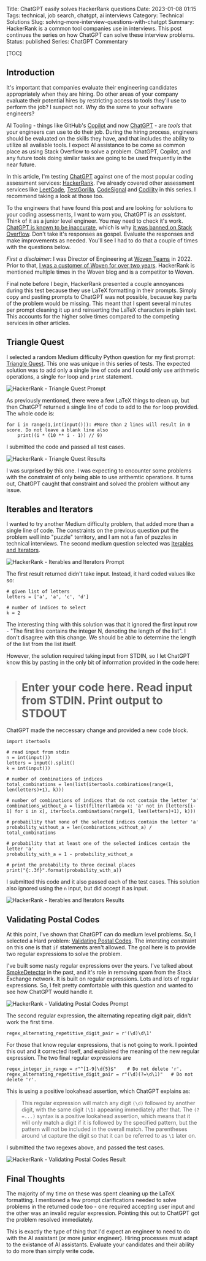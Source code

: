 Title: ChatGPT easily solves HackerRank questions
Date: 2023-01-08 01:15
Tags: technical, job search, chatgpt, ai interviews
Category: Technical Solutions
Slug: solving-more-interview-questions-with-chatgpt
Summary: HackerRank is a common tool companies use in interviews. This post continues the series on how ChatGPT can solve these interview problems.
Status: published
Series: ChatGPT Commentary

[TOC]

## Introduction

It's important that companies evaluate their engineering candidates appropriately when they are hiring. Do other areas of your company 
evaluate their potential hires by restricting access to tools they'll use to perform the job? I suspect not. Why do the same to 
your software engineers?

AI Tooling - things like GitHub's [Copilot][11] and now [ChatGPT][1] - are _tools_ that your engineers can use to do their job. During the hiring 
process, engineers should be evaluated on the skills they have, and that includes the ability to utilize all available tools. I expect AI
assistance to be come as common place as using Stack Overflow to solve a problem. ChatGPT, Copilot, and any future tools doing similar tasks are 
going to be used frequently in the near future.

In this article, I'm testing [ChatGPT][1] against one of the most popular coding assessment services: [HackerRank][10]. I've already covered other assessment services like [LeetCode][4], [TestGorilla][5], [CodeSignal][8] and [Codility][9] in this series. I recommend taking a look at those too.

To the engineers that have found this post and are looking for solutions to your coding assessments, I want to warn you, ChatGPT is an
_assistant_. Think of it as a junior level engineer. You may need to check it's work. [ChatGPT is known to be inaccurate][3], which is why 
[it was banned on Stack Overflow][2]. Don't take it's responses as gospel. Evaluate the responses and make improvements as needed. You'll see I 
had to do that a couple of times with the questions below.

_First a disclaimer_: I was Director of Engineering at [Woven Teams][6] in 2022. Prior to that, [I was a customer of Woven for over two years][7]. 
HackerRank is mentioned multiple times in the Woven blog and is a competitor to Woven.

Final note before I begin, HackerRank presented a couple annoyances during this test because they use LaTeX formatting in their prompts. Simply 
copy and pasting prompts to ChatGPT was not possible, because key parts of the problem would be missing. This meant that I 
spent several minutes per prompt cleaning it up and reinserting the LaTeX characters in plain text. This accounts for the higher solve 
times compared to the competing services in other articles.

## Triangle Quest

I selected a random Medium difficulty Python question for my first prompt: [Triangle Quest][14]. This one was unique in this series of tests. 
The expected solution was to add only a single line of code and I could only use arithmetic operations, a single `for` loop and `print` statement.

![HackerRank - Triangle Quest Prompt][12]

As previously mentioned, there were a few LaTeX things to clean up, but then ChatGPT returned a single line of code to add to the `for` loop provided.
The whole code is:

    for i in range(1,int(input())): #More than 2 lines will result in 0 score. Do not leave a blank line also
        print((i * (10 ** i - 1)) // 9)

I submitted the code and passed all test cases.

![HackerRank - Triangle Quest Results][13]

I was surprised by this one. I was expecting to encounter some problems with the constraint of only being able to use arithemtic operations. It 
turns out, ChatGPT caught that constraint and solved the problem without any issue.

## Iterables and Iterators

I wanted to try another Medium difficulty problem, that added more than a single line of code. The constraints on the previous question put 
the problem well into "puzzle" territory, and I am not a fan of puzzles in technical interviews. The second medium question selected was 
[Iterables and Iterators][15].

![HackerRank - Iterables and Iterators Prompt][16]

The first result returned didn't take input. Instead, it hard coded values like so:

    # given list of letters
    letters = ['a', 'a', 'c', 'd']

    # number of indices to select
    k = 2

The interesting thing with this solution was that it ignored the first input row - 
"The first line contains the integer N, denoting the length of the list". I don't disagree with this change. We should be able to determine the length 
of the list from the list itself.

However, the solution required taking input from STDIN, so I let ChatGPT know this by pasting in the only bit of information provided in the 
code here:

> # Enter your code here. Read input from STDIN. Print output to STDOUT

ChatGPT made the neccessary change and provided a new code block.

    import itertools

    # read input from stdin
    n = int(input())
    letters = input().split()
    k = int(input())

    # number of combinations of indices
    total_combinations = len(list(itertools.combinations(range(1, len(letters)+1), k)))

    # number of combinations of indices that do not contain the letter 'a'
    combinations_without_a = list(filter(lambda x: 'a' not in [letters[i-1] for i in x], itertools.combinations(range(1, len(letters)+1), k)))

    # probability that none of the selected indices contain the letter 'a'
    probability_without_a = len(combinations_without_a) / total_combinations

    # probability that at least one of the selected indices contain the letter 'a'
    probability_with_a = 1 - probability_without_a

    # print the probability to three decimal places
    print("{:.3f}".format(probability_with_a))

I submitted this code and it also passed each of the test cases. This solution also ignored using the `n` input, but did accept it as input.

![HackerRank - Iterables and Iterators Results][17]

## Validating Postal Codes

At this point, I've shown that ChatGPT can do medium level problems. So, I selected a Hard problem: [Validating Postal Codes][18]. 
The intersting constraint on this one is that `if` statements aren't allowed. The goal here is to provide two regular expressions to solve the problem.

I've built some nasty regular expressions over the years. I've talked about [SmokeDetector][21] in the past, and it's role in removing spam from 
the Stack Exchange network. It is built on regular expressions. Lots and lots of regular expressions. So, I felt pretty comfortable with 
this question and wanted to see how ChatGPT would handle it.

![HackerRank - Validating Postal Codes Prompt][19]

The second regular expression, the alternating repeating digit pair, didn't work the first time. 

    regex_alternating_repetitive_digit_pair = r'(\d)\d\1'

For those that know regular expressions, that is not going to work. I pointed this out and it corrected itself, and explained the meaning of the
new regular expression. The two final regular expressions are

    regex_integer_in_range = r"^[1-9]\d{5}$"	# Do not delete 'r'.
    regex_alternating_repetitive_digit_pair = r"(\d)(?=\d\1)"	# Do not delete 'r'.

This is using a positive lookahead assertion, which ChatGPT explains as:

> This regular expression will match any digit `(\d)` followed by another digit, with the same digit `(\1)` appearing immediately after that. The `(?=...)` syntax is a positive lookahead assertion, which means that it will only match a digit if it is followed by the specified pattern, but the pattern will not be included in the overall match. The parentheses around `\d` capture the digit so that it can be referred to as `\1` later on.

I submitted the two regexes above, and passed the test cases.

![HackerRank - Validating Postal Codes Result][20]

## Final Thoughts

The majority of my time on these was spent cleaning up the LaTeX formatting. I mentioned a few prompt clarifications needed to solve problems in the 
returned code too - one required accepting user input and the other was an invalid regular expression. Pointing this out to ChatGPT got the 
problem resolved immediately.

This is exactly the type of thing that I'd expect an engineer to need to do with the AI assistant (or more junior engineer). Hiring processes
must adapt to the existance of AI assistants. Evaluate your candidates and their ability to do more than simply write code. 


 [1]: https://openai.com/blog/chatgpt/
 [2]: {filename}2022_12_05_stack_overflow_bans_chatgpt.md
 [3]: {filename}2022_12_20_play_with_chatgpt_and_pf_api.md
 [4]: {filename}2022_12_15_get_rid_leetcode_interviews.md
 [5]: {filename}2022_12_26_chatgpt_breaks_another_interview_exam.md
 [6]: https://www.woventeams.com/
 [7]: {filename}2022_06_04_the_other_side_of_the_mirror.md
 [8]: {filename}2023_01_01_chatgpt_codesignal_questions.md
 [9]: {filename}2023_01_05_chatgpt_codility_sample_question.md
 [10]: https://www.hackerrank.com/
 [11]: https://github.com/features/copilot
 [12]: {attach}images/hackerrank-triangle-prompt.png
 [13]: {attach}images/hackerrank-triange-result.png
 [14]: https://www.hackerrank.com/challenges/python-quest-1/problem?isFullScreen=true
 [15]: https://www.hackerrank.com/challenges/iterables-and-iterators/problem?isFullScreen=true
 [16]: {attach}images/hackerrank-iterables-prompt.png
 [17]: {attach}images/hackerrank-iterables-result.png
 [18]: https://www.hackerrank.com/challenges/validating-postalcode/problem?isFullScreen=true
 [19]: {attach}images/hackerrank-postal-prompt.png
 [20]: {attach}images/hackerrank-postal-result.png
 [21]: {filename}2017_02_19_can-a-machine-be-taught-to-flag-spam-automatically.md